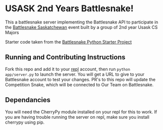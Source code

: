 # USASK 2nd Years Battlesnake! 
This a battlesnake server implementing the Battlesnake API to participate in the [Battlesnake Saskatchewan](https://play.battlesnake.com/competitions/saskatchewan-2020/) event
built by a group of 2nd year Usask CS Majors

Starter code taken from the [Battlesnake Python Starter Project](https://github.com/BattlesnakeOfficial/starter-snake-python)

## Running and Contributing Instructions
Fork this repo and add it to your [repl](https://repl.it/~) account, then run `python app/server.py` to launch the server. You will get a URL to give to your Battlesnake account to
test your changes. PR's to this repo will update the Competition Snake, which will be connected to Our Team on Battlesnake. 

## Dependancies 
You will need the CherryPy module installed on your repl for this to work. If you are having trouble running the server on repl, make sure you install cherrypy using pip.
